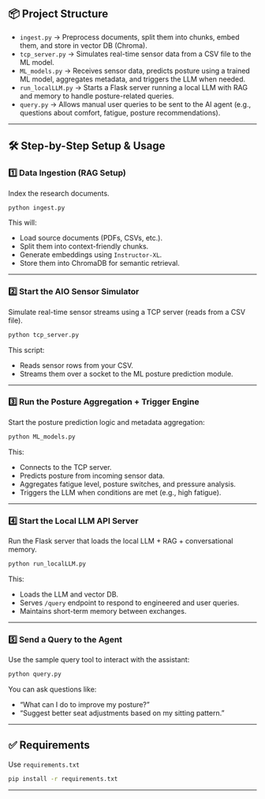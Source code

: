 

## 📦 Project Structure

- `ingest.py` → Preprocess documents, split them into chunks, embed them, and store in vector DB (Chroma).
- `tcp_server.py` → Simulates real-time sensor data from a CSV file to the ML model.
- `ML_models.py` → Receives sensor data, predicts posture using a trained ML model, aggregates metadata, and triggers the LLM when needed.
- `run_localLLM.py` → Starts a Flask server running a local LLM with RAG and memory to handle posture-related queries.
- `query.py` → Allows manual user queries to be sent to the AI agent (e.g., questions about comfort, fatigue, posture recommendations).

---

## 🛠️ Step-by-Step Setup & Usage

### 1️⃣ Data Ingestion (RAG Setup)
Index the research documents.

```bash
python ingest.py
```

This will:
- Load source documents (PDFs, CSVs, etc.).
- Split them into context-friendly chunks.
- Generate embeddings using `Instructor-XL`.
- Store them into ChromaDB for semantic retrieval.

---

### 2️⃣ Start the AIO Sensor Simulator
Simulate real-time sensor streams using a TCP server (reads from a CSV file).

```bash
python tcp_server.py
```

This script:
- Reads sensor rows from your CSV.
- Streams them over a socket to the ML posture prediction module.

---

### 3️⃣ Run the Posture Aggregation + Trigger Engine
Start the posture prediction logic and metadata aggregation:

```bash
python ML_models.py
```

This:
- Connects to the TCP server.
- Predicts posture from incoming sensor data.
- Aggregates fatigue level, posture switches, and pressure analysis.
- Triggers the LLM when conditions are met (e.g., high fatigue).

---

### 4️⃣ Start the Local LLM API Server
Run the Flask server that loads the local LLM + RAG + conversational memory.

```bash
python run_localLLM.py
```

This:
- Loads the LLM and vector DB.
- Serves `/query` endpoint to respond to engineered and user queries.
- Maintains short-term memory between exchanges.

---

### 5️⃣ Send a Query to the Agent
Use the sample query tool to interact with the assistant:

```bash
python query.py
```

You can ask questions like:
- “What can I do to improve my posture?”
- “Suggest better seat adjustments based on my sitting pattern.”

---

## ✅ Requirements

Use `requirements.txt`

```bash
pip install -r requirements.txt
```

---


